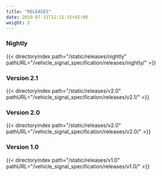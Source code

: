 ```yaml
---
title: "RELEASES"
date: 2019-07-31T12:11:31+02:00
weight: 2
---
```


### Nightly

{{< directoryindex path="/static/releases/nightly" pathURL="/vehicle_signal_specification/releases/nightly/" >}}

### Version 2.1

{{< directoryindex path="/static/releases/v2.0" pathURL="/vehicle_signal_specification/releases/v2.1/" >}}


### Version 2.0

{{< directoryindex path="/static/releases/v2.0" pathURL="/vehicle_signal_specification/releases/v2.0/" >}}


### Version 1.0

{{< directoryindex path="/static/releases/v1.0" pathURL="/vehicle_signal_specification/releases/v1.0/" >}}
